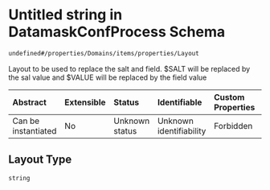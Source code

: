 # Untitled string in DatamaskConfProcess Schema

```txt
undefined#/properties/Domains/items/properties/Layout
```

Layout to be used to replace the salt and field. $SALT will be replaced by the sal value and $VALUE will be replaced by the field value

| Abstract            | Extensible | Status         | Identifiable            | Custom Properties | Additional Properties | Access Restrictions | Defined In                                                                |
| :------------------ | :--------- | :------------- | :---------------------- | :---------------- | :-------------------- | :------------------ | :------------------------------------------------------------------------ |
| Can be instantiated | No         | Unknown status | Unknown identifiability | Forbidden         | Allowed               | none                | [datamask.schema.json\*](out/datamask.schema.json "open original schema") |

## Layout Type

`string`
